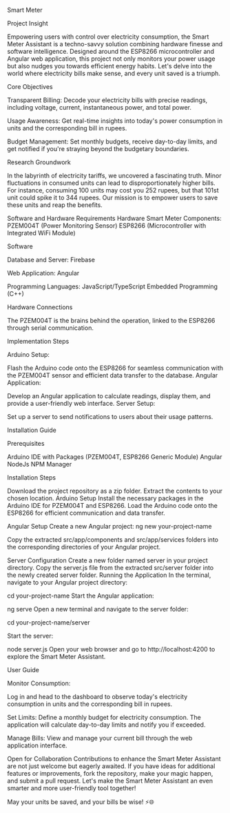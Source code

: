Smart Meter

Project Insight

Empowering users with control over electricity consumption, the Smart Meter Assistant is a techno-savvy solution combining hardware finesse and software intelligence. Designed around the ESP8266 microcontroller and Angular web application, this project not only monitors your power usage but also nudges you towards efficient energy habits. Let's delve into the world where electricity bills make sense, and every unit saved is a triumph.

Core Objectives

Transparent Billing: Decode your electricity bills with precise readings, including voltage, current, instantaneous power, and total power.

Usage Awareness: Get real-time insights into today's power consumption in units and the corresponding bill in rupees.

Budget Management: Set monthly budgets, receive day-to-day limits, and get notified if you're straying beyond the budgetary boundaries.

Research Groundwork

In the labyrinth of electricity tariffs, we uncovered a fascinating truth. Minor fluctuations in consumed units can lead to disproportionately higher bills. For instance, consuming 100 units may cost you 252 rupees, but that 101st unit could spike it to 344 rupees. Our mission is to empower users to save these units and reap the benefits.

Software and Hardware Requirements
Hardware
Smart Meter Components:
PZEM004T (Power Monitoring Sensor)
ESP8266 (Microcontroller with Integrated WiFi Module)

Software

Database and Server:
Firebase

Web Application:
Angular

Programming Languages:
JavaScript/TypeScript
Embedded Programming (C++)

Hardware Connections

The PZEM004T is the brains behind the operation, linked to the ESP8266 through serial communication.

Implementation Steps

Arduino Setup:

Flash the Arduino code onto the ESP8266 for seamless communication with the PZEM004T sensor and efficient data transfer to the database.
Angular Application:

Develop an Angular application to calculate readings, display them, and provide a user-friendly web interface.
Server Setup:

Set up a server to send notifications to users about their usage patterns.

Installation Guide

Prerequisites

Arduino IDE with Packages (PZEM004T, ESP8266 Generic Module)
Angular
NodeJs
NPM Manager

Installation Steps

Download the project repository as a zip folder.
Extract the contents to your chosen location.
Arduino Setup
Install the necessary packages in the Arduino IDE for PZEM004T and ESP8266.
Load the Arduino code onto the ESP8266 for efficient communication and data transfer.

Angular Setup
Create a new Angular project:
ng new your-project-name

Copy the extracted src/app/components and src/app/services folders into the corresponding directories of your Angular project.

Server Configuration
Create a new folder named server in your project directory.
Copy the server.js file from the extracted src/server folder into the newly created server folder.
Running the Application
In the terminal, navigate to your Angular project directory:


cd your-project-name
Start the Angular application:


ng serve
Open a new terminal and navigate to the server folder:

cd your-project-name/server

Start the server:

node server.js
Open your web browser and go to http://localhost:4200 to explore the Smart Meter Assistant.

User Guide

Monitor Consumption:

Log in and head to the dashboard to observe today's electricity consumption in units and the corresponding bill in rupees.

Set Limits:
Define a monthly budget for electricity consumption. The application will calculate day-to-day limits and notify you if exceeded.

Manage Bills:
View and manage your current bill through the web application interface.

Open for Collaboration
Contributions to enhance the Smart Meter Assistant are not just welcome but eagerly awaited. If you have ideas for additional features or improvements, fork the repository, make your magic happen, and submit a pull request. Let's make the Smart Meter Assistant an even smarter and more user-friendly tool together!

May your units be saved, and your bills be wise! ⚡🌐
